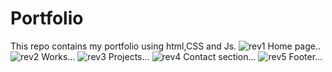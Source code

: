 # Portfolio
This repo contains my portfolio using html,CSS and Js.
![rev1](https://github.com/horerick46/Portfolio/assets/79391039/49c4439b-e65c-4c2a-9448-5f2cc2ac13f5)
Home page..
![rev2](https://github.com/horerick46/Portfolio/assets/79391039/2b4d3bc0-276a-499d-bb0f-19545a5b6a76)
Works...
![rev3](https://github.com/horerick46/Portfolio/assets/79391039/1c66f35b-1795-423d-ac7e-e7463576c089)
Projects...
![rev4](https://github.com/horerick46/Portfolio/assets/79391039/08f7eb86-ad4c-4b2e-838f-65bb08a325fa)
Contact section...
![rev5](https://github.com/horerick46/Portfolio/assets/79391039/c8146b70-9b46-4336-987d-11f39bab5f73)
Footer...
